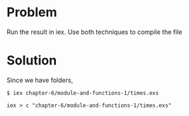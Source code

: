 # Problem
Run the result in iex. Use both techniques to compile the file

# Solution
Since we have folders,
```
$ iex chapter-6/module-and-functions-1/times.exs
```

```
iex > c "chapter-6/module-and-functions-1/times.exs"
```
